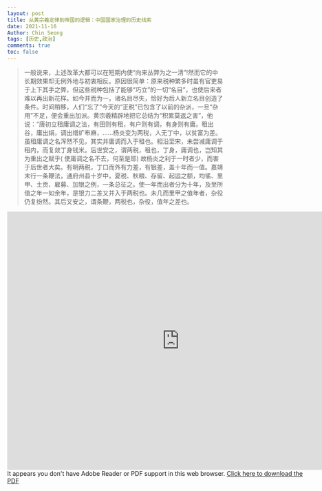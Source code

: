 ```yaml
---
layout: post
title: 从黄宗羲定律到帝国的逻辑：中国国家治理的历史线索
date: 2021-11-16
Author: Chin Seong
tags: [历史,政治]
comments: true
toc: false
---
```




> 一般说来，上述改革大都可以在短期内使“向来丛弊为之一清”!然而它的中长期效果却无例外地与初衷相反。原因很简单：原来税种繁多时虽有官吏易于上下其手之弊，但这些税种包括了能够“巧立”的一切“名目”，也使后来者难以再出新花样。如今并而为一，诸名目尽失，恰好为后人新立名目创造了条件。时间稍移，人们“忘了”今天的“正税”已包含了以前的杂派，一旦“杂用”不足，便会重出加派。黄宗羲精辟地把它总结为“积累莫返之害”，他说：“唐初立租庸调之法，有田则有租，有户则有调，有身则有庸。租出谷，庸出绢，调出缯纩布麻，……杨炎变为两税，人无丁中，以贫富为差。虽租庸调之名浑然不见，其实并庸调而入于租也。相沿至宋，未尝减庸调于租内，而复敛丁身钱米。后世安之，谓两税，租也，丁身，庸调也，岂知其为重出之赋乎( 使庸调之名不去，何至是耶) 故杨炎之利于一时者少，而害于后世者大矣。有明两税，丁口而外有力差，有银差，盖十年而一值。嘉靖末行一条鞭法，通府州县十岁中，夏税、秋粮、存留、起运之额，均徭、里甲、土贡、雇募、加银之例，一条总征之。使一年而出者分为十年，及至所值之年一如余年，是银力二差又并入于两税也。未几而里甲之值年者，杂役仍复纷然。其后又安之，谓条鞭，两税也，杂役，值年之差也。

<!-- more -->

<embed width="800" height="600" src="https://web.stanford.edu/~xgzhou/zhou_14_empire_CH.pdf"> 


<div id="pdf1" style="width:700px; height:600px;">It appears you don't have Adobe Reader or PDF support in this web browser. <a href="https://web.stanford.edu/~xgzhou/zhou_14_empire_CH.pdf">Click here to download the PDF</a></div>

